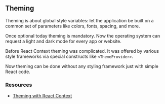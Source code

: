 ## Theming

Theming is about global style variables: let the application be built on a common set of parameters like colors, fonts, spacing, and more.

Once optional today theming is mandatory. Now the operating system can request a light and dark mode for every app or website.

Before React Context theming was complicated. It was offered by various style frameworks via special constructs like `<ThemeProvider>`.

Now theming can be done without any styling framework just with simple React code.

### Resources

- [Theming with React Context](https://reactjs.org/docs/context.html#dynamic-context)
